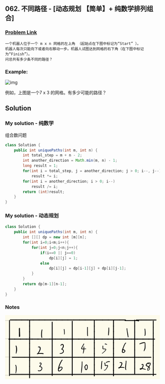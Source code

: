 ## 062. 不同路径 - [动态规划 【简单】+ 纯数学排列组合]

### [Problem Link](https://leetcode-cn.com/problems/unique-paths/)
	一个机器人位于一个 m x n 网格的左上角 （起始点在下图中标记为“Start” ）。
	机器人每次只能向下或者向右移动一步。机器人试图达到网格的右下角（在下图中标记为“Finish”）。
	问总共有多少条不同的路径？

### Example:

![img](https://assets.leetcode-cn.com/aliyun-lc-upload/uploads/2018/10/22/robot_maze.png)

例如，上图是一个7 x 3 的网格。有多少可能的路径？

## Solution
### My solution - 纯数学

组合数问题

```java
class Solution {
    public int uniquePaths(int m, int n) {
        int total_step = m + n - 2;
        int another_direction = Math.min(m, n) - 1;
        long result = 1;
        for(int i = total_step, j = another_direction; j > 0; i--, j--) 
        	result *= i;
        for(int i = another_direction; i > 0; i--)
        	result /= i;
        return (int)result;
    }
}
```
### My solution - 动态规划

```java
class Solution {
    public int uniquePaths(int m, int n) {
        int [][] dp = new int [m][n];
        for(int i=0;i<m;i++){
            for(int j=0;j<n;j++){
                if(i==0 || j==0)
                    dp[i][j] = 1;
                else
                    dp[i][j] = dp[i-1][j] + dp[i][j-1];
            }
        }
        return dp[m-1][n-1];
    }
}
```

### Notes

![img](pics/62-1.png)

